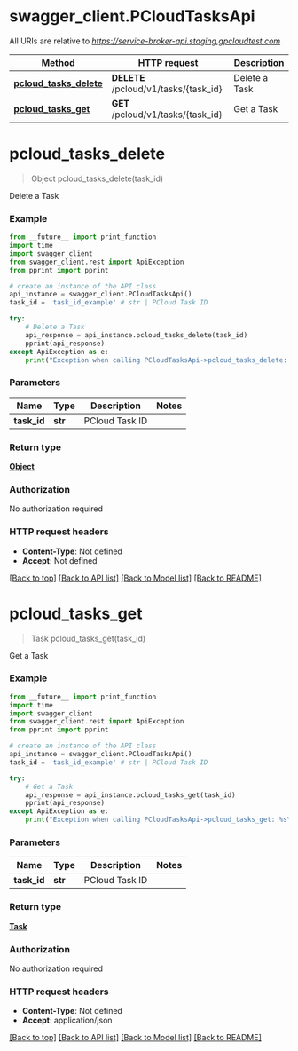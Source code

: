 # swagger_client.PCloudTasksApi

All URIs are relative to *https://service-broker-api.staging.gpcloudtest.com*

Method | HTTP request | Description
------------- | ------------- | -------------
[**pcloud_tasks_delete**](PCloudTasksApi.md#pcloud_tasks_delete) | **DELETE** /pcloud/v1/tasks/{task_id} | Delete a Task
[**pcloud_tasks_get**](PCloudTasksApi.md#pcloud_tasks_get) | **GET** /pcloud/v1/tasks/{task_id} | Get a Task


# **pcloud_tasks_delete**
> Object pcloud_tasks_delete(task_id)

Delete a Task

### Example
```python
from __future__ import print_function
import time
import swagger_client
from swagger_client.rest import ApiException
from pprint import pprint

# create an instance of the API class
api_instance = swagger_client.PCloudTasksApi()
task_id = 'task_id_example' # str | PCloud Task ID

try:
    # Delete a Task
    api_response = api_instance.pcloud_tasks_delete(task_id)
    pprint(api_response)
except ApiException as e:
    print("Exception when calling PCloudTasksApi->pcloud_tasks_delete: %s\n" % e)
```

### Parameters

Name | Type | Description  | Notes
------------- | ------------- | ------------- | -------------
 **task_id** | **str**| PCloud Task ID | 

### Return type

[**Object**](Object.md)

### Authorization

No authorization required

### HTTP request headers

 - **Content-Type**: Not defined
 - **Accept**: Not defined

[[Back to top]](#) [[Back to API list]](../README.md#documentation-for-api-endpoints) [[Back to Model list]](../README.md#documentation-for-models) [[Back to README]](../README.md)

# **pcloud_tasks_get**
> Task pcloud_tasks_get(task_id)

Get a Task

### Example
```python
from __future__ import print_function
import time
import swagger_client
from swagger_client.rest import ApiException
from pprint import pprint

# create an instance of the API class
api_instance = swagger_client.PCloudTasksApi()
task_id = 'task_id_example' # str | PCloud Task ID

try:
    # Get a Task
    api_response = api_instance.pcloud_tasks_get(task_id)
    pprint(api_response)
except ApiException as e:
    print("Exception when calling PCloudTasksApi->pcloud_tasks_get: %s\n" % e)
```

### Parameters

Name | Type | Description  | Notes
------------- | ------------- | ------------- | -------------
 **task_id** | **str**| PCloud Task ID | 

### Return type

[**Task**](Task.md)

### Authorization

No authorization required

### HTTP request headers

 - **Content-Type**: Not defined
 - **Accept**: application/json

[[Back to top]](#) [[Back to API list]](../README.md#documentation-for-api-endpoints) [[Back to Model list]](../README.md#documentation-for-models) [[Back to README]](../README.md)

